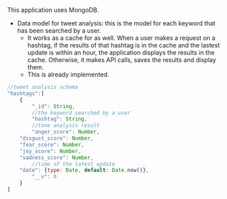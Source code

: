 This application uses MongoDB.

- Data model for tweet analysis: this is the model for each keyword that has been searched by a user. 
  - It works as a cache for as well. When a user makes a request on a hashtag, if the results of that hashtag is in the cache and the lastest update is within an hour, the application displays the results in the cache. Otherwise, it makes API calls, saves the results and display them.
  - This is already implemented.

```javascript
//tweet analysis schema
"hashtags":[
    {
        "_id": String,
        //the keyword searched by a user
    	"hashtag": String,
        //tone analysis result
    	"anger_score": Number,
	"disgust_score": Number,
	"fear_score": Number,
	"joy_score": Number,
	"sadness_score": Number,
        //time of the latest update
	"date": {type: Date, default: Date.now()},
        "__v": 0
    } 
]
```
